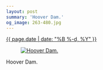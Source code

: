 ```yaml
---
layout: post
summary: 'Hoover Dam.'
og_image: 263-480.jpg
---
```


<p>
 <time>
  <a href="/263">
   {{ page.date | date: "%B %-d, %Y" }}
  </a>
 </time>
 <a href="/263">
  <figure data-taken="12/27/2013">
   <img alt="Hoover Dam." sizes="(min-width: 700px) 50vw, calc(100vw - 2rem)" src="{{ site.assets_url }}/263-240.jpg" srcset="{{ site.assets_url }}/263-480.jpg 480w, {{ site.assets_url }}/263-360.jpg 360w, {{ site.assets_url }}/263-240.jpg 240w, {{ site.assets_url }}/263-120.jpg 120w"/>
  </figure>
 </a>
 <span>
  Hoover Dam.
 </span>
</p>

